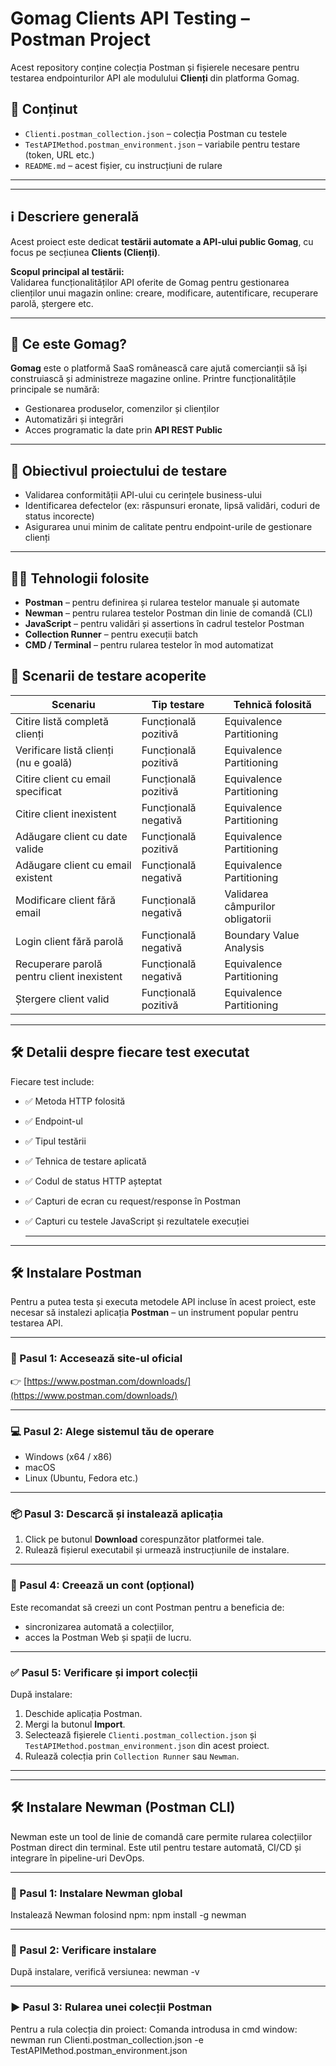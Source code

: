 
# Gomag Clients API Testing – Postman Project

Acest repository conține colecția Postman și fișierele necesare pentru testarea endpointurilor API ale modulului **Clienți** din platforma Gomag.

## 📁 Conținut

- `Clienti.postman_collection.json` – colecția Postman cu testele 
- `TestAPIMethod.postman_environment.json` – variabile pentru testare (token, URL etc.)
- `README.md` – acest fișier, cu instrucțiuni de rulare

---
---------------------------------------------------
## ℹ️ Descriere generală

Acest proiect este dedicat **testării automate a API-ului public Gomag**, cu focus pe secțiunea **Clients (Clienți)**.

**Scopul principal al testării:**  
Validarea funcționalităților API oferite de Gomag pentru gestionarea clienților unui magazin online: creare, modificare, autentificare, recuperare parolă, ștergere etc.

---

## 🏢 Ce este Gomag?

**Gomag** este o platformă SaaS românească care ajută comercianții să își construiască și administreze magazine online. Printre funcționalitățile principale se numără:

- Gestionarea produselor, comenzilor și clienților
- Automatizări și integrări
- Acces programatic la date prin **API REST Public**

---

## 🎯 Obiectivul proiectului de testare

- Validarea conformității API-ului cu cerințele business-ului
- Identificarea defectelor (ex: răspunsuri eronate, lipsă validări, coduri de status incorecte)
- Asigurarea unui minim de calitate pentru endpoint-urile de gestionare clienți

---

## 🧑‍💻 Tehnologii folosite

- **Postman** – pentru definirea și rularea testelor manuale și automate
- **Newman** – pentru rularea testelor Postman din linie de comandă (CLI)
- **JavaScript** – pentru validări și assertions în cadrul testelor Postman
- **Collection Runner** – pentru execuții batch
- **CMD / Terminal** – pentru rularea testelor în mod automatizat

## 📌 Scenarii de testare acoperite

| Scenariu | Tip testare | Tehnică folosită |
|---|---|---|
| Citire listă completă clienți | Funcțională pozitivă | Equivalence Partitioning |
| Verificare listă clienți (nu e goală) | Funcțională pozitivă | Equivalence Partitioning |
| Citire client cu email specificat | Funcțională pozitivă | Equivalence Partitioning |
| Citire client inexistent | Funcțională negativă | Equivalence Partitioning |
| Adăugare client cu date valide | Funcțională pozitivă | Equivalence Partitioning |
| Adăugare client cu email existent | Funcțională negativă | Equivalence Partitioning |
| Modificare client fără email | Funcțională negativă | Validarea câmpurilor obligatorii |
| Login client fără parolă | Funcțională negativă | Boundary Value Analysis |
| Recuperare parolă pentru client inexistent | Funcțională negativă | Equivalence Partitioning |
| Ștergere client valid | Funcțională pozitivă | Equivalence Partitioning |

---

## 🛠️ Detalii despre fiecare test executat

Fiecare test include:

- ✅ Metoda HTTP folosită
- ✅ Endpoint-ul
- ✅ Tipul testării
- ✅ Tehnica de testare aplicată
- ✅ Codul de status HTTP așteptat
- ✅ Capturi de ecran cu request/response în Postman
- ✅ Capturi cu testele JavaScript și rezultatele execuției

  ------------------
-------------------------------

## 🛠️ Instalare Postman

Pentru a putea testa și executa metodele API incluse în acest proiect, este necesar să instalezi aplicația **Postman** – un instrument popular pentru testarea API.

---

### 🔽 Pasul 1: Accesează site-ul oficial

👉 [https://www.postman.com/downloads/](https://www.postman.com/downloads/)

---

### 💻 Pasul 2: Alege sistemul tău de operare

- Windows (x64 / x86)
- macOS
- Linux (Ubuntu, Fedora etc.)

---

### 📦 Pasul 3: Descarcă și instalează aplicația

1. Click pe butonul **Download** corespunzător platformei tale.
2. Rulează fișierul executabil și urmează instrucțiunile de instalare.

---

### 👤 Pasul 4: Creează un cont (opțional)

Este recomandat să creezi un cont Postman pentru a beneficia de:
- sincronizarea automată a colecțiilor,
- acces la Postman Web și spații de lucru.


---

### ✅ Pasul 5: Verificare și import colecții

După instalare:

1. Deschide aplicația Postman.
2. Mergi la butonul **Import**.
3. Selectează fișierele `Clienti.postman_collection.json` și `TestAPIMethod.postman_environment.json` din acest proiect.
4. Rulează colecția prin `Collection Runner` sau `Newman`.

---

----------------

## 🛠️ Instalare Newman (Postman CLI)

Newman este un tool de linie de comandă care permite rularea colecțiilor Postman direct din terminal. Este util pentru testare automată, CI/CD și integrare în pipeline-uri DevOps.

---

### 🔽 Pasul 1: Instalare Newman global

Instalează Newman folosind npm: 
npm install -g newman

---

### 🔎 Pasul 2: Verificare instalare

După instalare, verifică versiunea:
newman -v

---

### ▶️ Pasul 3: Rularea unei colecții Postman

Pentru a rula colecția din proiect:
Comanda introdusa in cmd window: newman run Clienti.postman_collection.json -e TestAPIMethod.postman_environment.json





